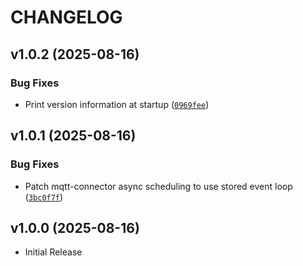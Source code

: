# CHANGELOG

<!-- version list -->

## v1.0.2 (2025-08-16)

### Bug Fixes

- Print version information at startup
  ([`0969fee`](https://github.com/muxu-io/mqtt-application/commit/0969feeb0d788102ff4bbc25e45f2d3d477de862))


## v1.0.1 (2025-08-16)

### Bug Fixes

- Patch mqtt-connector async scheduling to use stored event loop
  ([`3bc0f7f`](https://github.com/muxu-io/mqtt-application/commit/3bc0f7fc2cb4ba5c155d1e8d854d09b38fbd1015))


## v1.0.0 (2025-08-16)

- Initial Release
